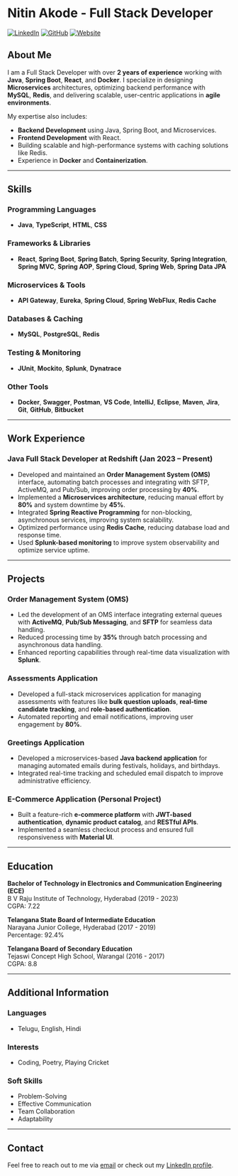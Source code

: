 # Nitin Akode - Full Stack Developer

[![LinkedIn](https://img.shields.io/badge/LinkedIn-Profile-blue)](https://www.linkedin.com/in/nitin-akode-22a2831a7/)
[![GitHub](https://img.shields.io/badge/GitHub-nitinakode-black)](https://github.com/nitinakode)
[![Website](https://img.shields.io/badge/Website-Personal%20Portfolio-blue)](https://ntinakodeportfolio.netlify.app/)

## About Me

I am a Full Stack Developer with over **2 years of experience** working with **Java**, **Spring Boot**, **React**, and **Docker**. I specialize in designing **Microservices** architectures, optimizing backend performance with **MySQL**, **Redis**, and delivering scalable, user-centric applications in **agile environments**.

My expertise also includes:

- **Backend Development** using Java, Spring Boot, and Microservices.
- **Frontend Development** with React.
- Building scalable and high-performance systems with caching solutions like Redis.
- Experience in **Docker** and **Containerization**.

---

## Skills

### Programming Languages
- **Java**, **TypeScript**, **HTML**, **CSS**

### Frameworks & Libraries
- **React**, **Spring Boot**, **Spring Batch**, **Spring Security**, **Spring Integration**, **Spring MVC**, **Spring AOP**, **Spring Cloud**, **Spring Web**, **Spring Data JPA**

### Microservices & Tools
- **API Gateway**, **Eureka**, **Spring Cloud**, **Spring WebFlux**, **Redis Cache**

### Databases & Caching
- **MySQL**, **PostgreSQL**, **Redis**

### Testing & Monitoring
- **JUnit**, **Mockito**, **Splunk**, **Dynatrace**

### Other Tools
- **Docker**, **Swagger**, **Postman**, **VS Code**, **IntelliJ**, **Eclipse**, **Maven**, **Jira**, **Git**, **GitHub**, **Bitbucket**

---

## Work Experience

### Java Full Stack Developer at Redshift (Jan 2023 – Present)

- Developed and maintained an **Order Management System (OMS)** interface, automating batch processes and integrating with SFTP, ActiveMQ, and Pub/Sub, improving order processing by **40%**.
- Implemented a **Microservices architecture**, reducing manual effort by **80%** and system downtime by **45%**.
- Integrated **Spring Reactive Programming** for non-blocking, asynchronous services, improving system scalability.
- Optimized performance using **Redis Cache**, reducing database load and response time.
- Used **Splunk-based monitoring** to improve system observability and optimize service uptime.

---

## Projects

### Order Management System (OMS)
- Led the development of an OMS interface integrating external queues with **ActiveMQ**, **Pub/Sub Messaging**, and **SFTP** for seamless data handling.
- Reduced processing time by **35%** through batch processing and asynchronous data handling.
- Enhanced reporting capabilities through real-time data visualization with **Splunk**.

### Assessments Application
- Developed a full-stack microservices application for managing assessments with features like **bulk question uploads**, **real-time candidate tracking**, and **role-based authentication**.
- Automated reporting and email notifications, improving user engagement by **80%**.

### Greetings Application
- Developed a microservices-based **Java backend application** for managing automated emails during festivals, holidays, and birthdays.
- Integrated real-time tracking and scheduled email dispatch to improve administrative efficiency.

### E-Commerce Application (Personal Project)
- Built a feature-rich **e-commerce platform** with **JWT-based authentication**, **dynamic product catalog**, and **RESTful APIs**.
- Implemented a seamless checkout process and ensured full responsiveness with **Material UI**.

---

## Education

**Bachelor of Technology in Electronics and Communication Engineering (ECE)**  
B V Raju Institute of Technology, Hyderabad (2019 - 2023)  
CGPA: 7.22

**Telangana State Board of Intermediate Education**  
Narayana Junior College, Hyderabad (2017 - 2019)  
Percentage: 92.4%

**Telangana Board of Secondary Education**  
Tejaswi Concept High School, Warangal (2016 - 2017)  
CGPA: 8.8

---

## Additional Information

### Languages
- Telugu, English, Hindi

### Interests
- Coding, Poetry, Playing Cricket

### Soft Skills
- Problem-Solving
- Effective Communication
- Team Collaboration
- Adaptability

---

## Contact

Feel free to reach out to me via [email](mailto:nitinakode@gmail.com) or check out my [LinkedIn profile](https://www.linkedin.com/in/nitin-akode-22a2831a7/).
